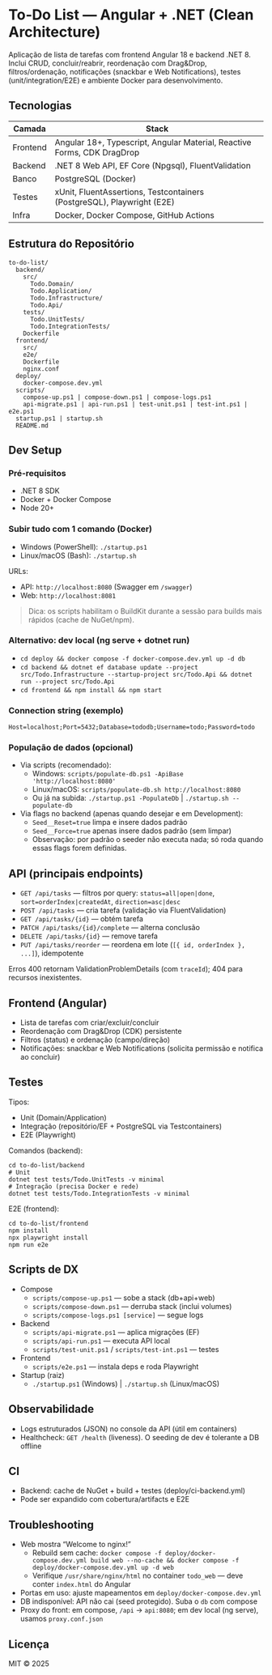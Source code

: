 # To‑Do List — Angular + .NET (Clean Architecture)

Aplicação de lista de tarefas com frontend Angular 18 e backend .NET 8. Inclui CRUD, concluir/reabrir, reordenação com Drag&Drop, filtros/ordenação, notificações (snackbar e Web Notifications), testes (unit/integration/E2E) e ambiente Docker para desenvolvimento.

## Tecnologias

| Camada   | Stack |
|---|---|
| Frontend | Angular 18+, Typescript, Angular Material, Reactive Forms, CDK DragDrop |
| Backend  | .NET 8 Web API, EF Core (Npgsql), FluentValidation |
| Banco    | PostgreSQL (Docker) |
| Testes   | xUnit, FluentAssertions, Testcontainers (PostgreSQL), Playwright (E2E) |
| Infra    | Docker, Docker Compose, GitHub Actions |

## Estrutura do Repositório

```
to-do-list/
  backend/
    src/
      Todo.Domain/
      Todo.Application/
      Todo.Infrastructure/
      Todo.Api/
    tests/
      Todo.UnitTests/
      Todo.IntegrationTests/
    Dockerfile
  frontend/
    src/
    e2e/
    Dockerfile
    nginx.conf
  deploy/
    docker-compose.dev.yml
  scripts/
    compose-up.ps1 | compose-down.ps1 | compose-logs.ps1
    api-migrate.ps1 | api-run.ps1 | test-unit.ps1 | test-int.ps1 | e2e.ps1
  startup.ps1 | startup.sh
  README.md
```

## Dev Setup

### Pré‑requisitos
- .NET 8 SDK
- Docker + Docker Compose
- Node 20+

### Subir tudo com 1 comando (Docker)
- Windows (PowerShell): `./startup.ps1`
- Linux/macOS (Bash): `./startup.sh`

URLs:
- API: `http://localhost:8080` (Swagger em `/swagger`)
- Web: `http://localhost:8081`

> Dica: os scripts habilitam o BuildKit durante a sessão para builds mais rápidos (cache de NuGet/npm).

### Alternativo: dev local (ng serve + dotnet run)
- `cd deploy && docker compose -f docker-compose.dev.yml up -d db`
- `cd backend && dotnet ef database update --project src/Todo.Infrastructure --startup-project src/Todo.Api && dotnet run --project src/Todo.Api`
- `cd frontend && npm install && npm start`

### Connection string (exemplo)
```
Host=localhost;Port=5432;Database=tododb;Username=todo;Password=todo
```

### População de dados (opcional)
- Via scripts (recomendado):
  - Windows: `scripts/populate-db.ps1 -ApiBase 'http://localhost:8080'`
  - Linux/macOS: `scripts/populate-db.sh http://localhost:8080`
  - Ou já na subida: `./startup.ps1 -PopulateDb` | `./startup.sh --populate-db`
- Via flags no backend (apenas quando desejar e em Development):
  - `Seed__Reset=true` limpa e insere dados padrão
  - `Seed__Force=true` apenas insere dados padrão (sem limpar)
  - Observação: por padrão o seeder não executa nada; só roda quando essas flags forem definidas.

## API (principais endpoints)
- `GET /api/tasks` — filtros por query: `status=all|open|done`, `sort=orderIndex|createdAt`, `direction=asc|desc`
- `POST /api/tasks` — cria tarefa (validação via FluentValidation)
- `GET /api/tasks/{id}` — obtém tarefa
- `PATCH /api/tasks/{id}/complete` — alterna conclusão
- `DELETE /api/tasks/{id}` — remove tarefa
- `PUT /api/tasks/reorder` — reordena em lote (`[{ id, orderIndex }, ...]`), idempotente

Erros 400 retornam ValidationProblemDetails (com `traceId`); 404 para recursos inexistentes.

## Frontend (Angular)
- Lista de tarefas com criar/excluir/concluir
- Reordenação com Drag&Drop (CDK) persistente
- Filtros (status) e ordenação (campo/direção)
- Notificações: snackbar e Web Notifications (solicita permissão e notifica ao concluir)

## Testes

Tipos:
- Unit (Domain/Application)
- Integração (repositório/EF + PostgreSQL via Testcontainers)
- E2E (Playwright)

Comandos (backend):
```
cd to-do-list/backend
# Unit
dotnet test tests/Todo.UnitTests -v minimal
# Integração (precisa Docker e rede)
dotnet test tests/Todo.IntegrationTests -v minimal
```

E2E (frontend):
```
cd to-do-list/frontend
npm install
npx playwright install
npm run e2e
```

## Scripts de DX
- Compose
  - `scripts/compose-up.ps1` — sobe a stack (db+api+web)
  - `scripts/compose-down.ps1` — derruba stack (inclui volumes)
  - `scripts/compose-logs.ps1 [service]` — segue logs
- Backend
  - `scripts/api-migrate.ps1` — aplica migrações (EF)
  - `scripts/api-run.ps1` — executa API local
  - `scripts/test-unit.ps1` / `scripts/test-int.ps1` — testes
- Frontend
  - `scripts/e2e.ps1` — instala deps e roda Playwright
- Startup (raiz)
  - `./startup.ps1` (Windows) | `./startup.sh` (Linux/macOS)

## Observabilidade
- Logs estruturados (JSON) no console da API (útil em containers)
- Healthcheck: `GET /health` (liveness). O seeding de dev é tolerante a DB offline

## CI
- Backend: cache de NuGet + build + testes (deploy/ci-backend.yml)
- Pode ser expandido com cobertura/artifacts e E2E

## Troubleshooting
- Web mostra “Welcome to nginx!”
  - Rebuild sem cache: `docker compose -f deploy/docker-compose.dev.yml build web --no-cache && docker compose -f deploy/docker-compose.dev.yml up -d web`
  - Verifique `/usr/share/nginx/html` no container `todo_web` — deve conter `index.html` do Angular
- Portas em uso: ajuste mapeamentos em `deploy/docker-compose.dev.yml`
- DB indisponível: API não cai (seed protegido). Suba o `db` com compose
- Proxy do front: em compose, `/api` → `api:8080`; em dev local (ng serve), usamos `proxy.conf.json`

## Licença
MIT © 2025
